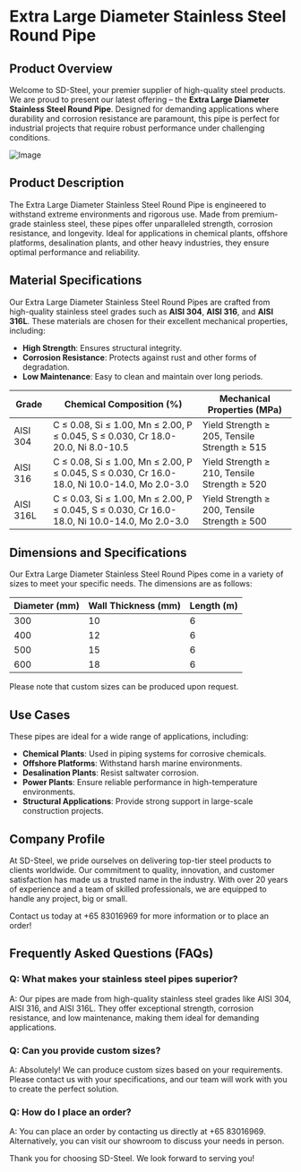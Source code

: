 # Extra Large Diameter Stainless Steel Round Pipe

## Product Overview

Welcome to SD-Steel, your premier supplier of high-quality steel products. We are proud to present our latest offering – the **Extra Large Diameter Stainless Steel Round Pipe**. Designed for demanding applications where durability and corrosion resistance are paramount, this pipe is perfect for industrial projects that require robust performance under challenging conditions.

![Image](https://github.com/user-attachments/assets/2567258e-e124-4816-932d-1809bd27ef0b)

## Product Description

The Extra Large Diameter Stainless Steel Round Pipe is engineered to withstand extreme environments and rigorous use. Made from premium-grade stainless steel, these pipes offer unparalleled strength, corrosion resistance, and longevity. Ideal for applications in chemical plants, offshore platforms, desalination plants, and other heavy industries, they ensure optimal performance and reliability.

## Material Specifications

Our Extra Large Diameter Stainless Steel Round Pipes are crafted from high-quality stainless steel grades such as **AISI 304**, **AISI 316**, and **AISI 316L**. These materials are chosen for their excellent mechanical properties, including:

- **High Strength**: Ensures structural integrity.
- **Corrosion Resistance**: Protects against rust and other forms of degradation.
- **Low Maintenance**: Easy to clean and maintain over long periods.

| Grade | Chemical Composition (%) | Mechanical Properties (MPa) |
|-------|--------------------------|------------------------------|
| AISI 304 | C ≤ 0.08, Si ≤ 1.00, Mn ≤ 2.00, P ≤ 0.045, S ≤ 0.030, Cr 18.0-20.0, Ni 8.0-10.5 | Yield Strength ≥ 205, Tensile Strength ≥ 515 |
| AISI 316 | C ≤ 0.08, Si ≤ 1.00, Mn ≤ 2.00, P ≤ 0.045, S ≤ 0.030, Cr 16.0-18.0, Ni 10.0-14.0, Mo 2.0-3.0 | Yield Strength ≥ 210, Tensile Strength ≥ 520 |
| AISI 316L | C ≤ 0.03, Si ≤ 1.00, Mn ≤ 2.00, P ≤ 0.045, S ≤ 0.030, Cr 16.0-18.0, Ni 10.0-14.0, Mo 2.0-3.0 | Yield Strength ≥ 200, Tensile Strength ≥ 500 |

## Dimensions and Specifications

Our Extra Large Diameter Stainless Steel Round Pipes come in a variety of sizes to meet your specific needs. The dimensions are as follows:

| Diameter (mm) | Wall Thickness (mm) | Length (m) |
|---------------|---------------------|------------|
| 300           | 10                  | 6          |
| 400           | 12                  | 6          |
| 500           | 15                  | 6          |
| 600           | 18                  | 6          |

Please note that custom sizes can be produced upon request.

## Use Cases

These pipes are ideal for a wide range of applications, including:

- **Chemical Plants**: Used in piping systems for corrosive chemicals.
- **Offshore Platforms**: Withstand harsh marine environments.
- **Desalination Plants**: Resist saltwater corrosion.
- **Power Plants**: Ensure reliable performance in high-temperature environments.
- **Structural Applications**: Provide strong support in large-scale construction projects.

## Company Profile

At SD-Steel, we pride ourselves on delivering top-tier steel products to clients worldwide. Our commitment to quality, innovation, and customer satisfaction has made us a trusted name in the industry. With over 20 years of experience and a team of skilled professionals, we are equipped to handle any project, big or small.

Contact us today at +65 83016969 for more information or to place an order!

## Frequently Asked Questions (FAQs)

### Q: What makes your stainless steel pipes superior?

A: Our pipes are made from high-quality stainless steel grades like AISI 304, AISI 316, and AISI 316L. They offer exceptional strength, corrosion resistance, and low maintenance, making them ideal for demanding applications.

### Q: Can you provide custom sizes?

A: Absolutely! We can produce custom sizes based on your requirements. Please contact us with your specifications, and our team will work with you to create the perfect solution.

### Q: How do I place an order?

A: You can place an order by contacting us directly at +65 83016969. Alternatively, you can visit our showroom to discuss your needs in person.

Thank you for choosing SD-Steel. We look forward to serving you!